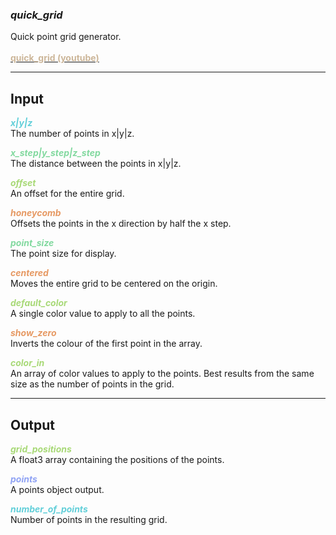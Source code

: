 ### ***quick_grid***
Quick point grid generator.
<br /><br />[<span style="color:#CCB699">**quick_grid (youtube)**</span>](https://youtu.be/M8I1YzLDlds)

***
## Input
<span style="color:#62CFD9">***x|y|z***</span>
<br />The number of points in x|y|z.

<span style="color:#82D99F">***x_step|y_step|z_step***</span>
<br />The distance between the points in x|y|z.

<span style="color:#A8D977">***offset***</span>
<br />An offset for the entire grid.   

<span style="color:#E69963">***honeycomb***</span>
<br />Offsets the points in the x direction by half the x step.

<span style="color:#82D99F">***point_size***</span>
<br />The point size for display. 

<span style="color:#E69963">***centered***</span>
<br />Moves the entire grid to be centered on the origin.

<span style="color:#A8D977">***default_color***</span>
<br />A single color value to apply to all the points.  

<span style="color:#E69963">***show_zero***</span>
<br />Inverts the colour of the first point in the array.

<span style="color:#A8D977">***color_in***</span>
<br />An array of color values to apply to the points.  Best results from the same size as the number of points in the grid.   

***
## Output
<span style="color:#A8D977">***grid_positions***</span>
<br />A float3 array containing the positions of the points. 

<span style="color:#90A3F4">***points***</span>
<br />A points object output.  

<span style="color:#62CFD9">***number_of_points***</span>
<br />Number of points in the resulting grid.



